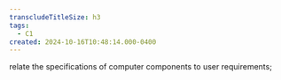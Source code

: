 ```yaml
---
transcludeTitleSize: h3
tags:
  - C1
created: 2024-10-16T10:48:14.000-0400
---
```

relate the specifications of computer components to user requirements;